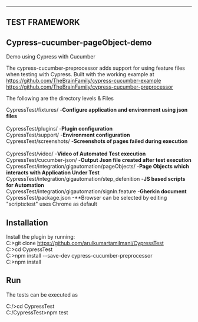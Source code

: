 ----------------
TEST FRAMEWORK
----------------

## Cypress-cucumber-pageObject-demo
Demo using Cypress with Cucumber

The cypress-cucumber-preprocessor adds support for using feature files when testing with Cypress.
Built with the working example at 
https://github.com/TheBrainFamily/cypress-cucumber-example  
https://github.com/TheBrainFamily/cypress-cucumber-preprocessor

The following are the directory levels & Files

CypressTest/fixtures/		      						            -**Configure application and environment using json files**<br />		
CypressTest/plugins/								    	            -**Plugin configuration**<br /> 
CypressTest/support/				        			            -**Environment configuration**<br /> 
CypressTest/screenshots/							  	            -**Screenshots of pages failed during execution**<br /> 						
CypressTest/video/										                -**Video of Automated Test execution**<br /> 
CypressTest/cucumber-json/								            -**Output Json file created after test execution**<br /> 
CypressTest/integration/gigautomation/pageObjects/		-**Page Objects which interacts with Application Under Test**<br />
CypressTest/integration/gigautomation/step_defenition	-**JS based scripts for Automation**<br /> 
CypressTest/integration/gigautomation/signIn.feature	-**Gherkin document**<br />
CypressTest/package.json								              -**Browser can be selected by editing "scripts:test" uses Chrome as default

## Installation
Install the plugin by running:<br />
C:\>git clone https://github.com/arulkumartamilmani/CypressTest<br />
C:\>cd CypressTest<br />
C:\>npm install --save-dev cypress-cucumber-preprocessor<br />
C:\>npm install

## Run
The tests can be executed as<br />

C:/>cd CypressTest<br />
C:/CypressTest>npm test<br />

